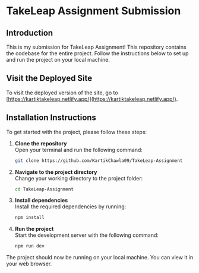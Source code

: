 # TakeLeap Assignment Submission

## Introduction

This is my submission for TakeLeap Assignment! This repository contains the codebase for the entire project. Follow the instructions below to set up and run the project on your local machine.

## Visit the Deployed Site

To visit the deployed version of the site, go to [https://kartiktakeleap.netlify.app/](https://kartiktakeleap.netlify.app/).


## Installation Instructions

To get started with the project, please follow these steps:

1. **Clone the repository**  
   Open your terminal and run the following command:
   ```bash
   git clone https://github.com/KartikChawla09/TakeLeap-Assignment

2. **Navigate to the project directory**  
   Change your working directory to the project folder:
   ```bash
   cd TakeLeap-Assignment
   
3. **Install dependencies**  
   Install the required dependencies by running:
   ```bash
   npm install
   
4. **Run the project**  
   Start the development server with the following command:
   ```bash
   npm run dev
   
  The project should now be running on your local machine. You can view it in your web browser.


